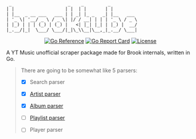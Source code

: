 ```
 _                     _    _         _
| |                   | |  | |       | |
| |__  _ __ ___   ___ | | _| |_ _   _| |__   ___
| '_ \| '__/ _ \ / _ \| |/ / __| | | | '_ \ / _ \
| |_) | | | (_) | (_) |   <| |_| |_| | |_) |  __/
|_.__/|_|  \___/ \___/|_|\_\\__|\__,_|_.__/ \___|
```

<div align="center">

[![Go Reference](https://pkg.go.dev/badge/github.com/ghoshRitesh12/brooktube.svg)](https://pkg.go.dev/github.com/ghoshRitesh12/brooktube)
[![Go Report Card](https://goreportcard.com/badge/github.com/ghoshRitesh12/brooktube)](https://goreportcard.com/report/github.com/ghoshRitesh12/brooktube)
[![License](https://img.shields.io/badge/License-MIT-blue.svg)](https://github.com/ghoshRitesh12/brooktube/blob/main/LICENSE)

</div>

A YT Music unofficial scraper package made for Brook internals, written in Go.

> There are going to be somewhat like 5 parsers:
>
> - [x] Search parser
>
> - [x] [Artist parser](https://music.youtube.com/channel/UCedvOgsKFzcK3hA5taf3KoQ)
>
> - [x] [Album parser](https://music.youtube.com/playlist?list=OLAK5uy_kkypLq7TlpT3uYdH3MbuHDiF2J3u-BRjc)
>
> - [ ] [Playlist parser](https://music.youtube.com/playlist?list=PLtwDCqqblBclwxAvPP0lTN56iWBjshBv7)
>
> - [ ] Player parser

